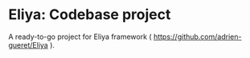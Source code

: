 Eliya: Codebase project
=======================

A ready-to-go project for Eliya framework ( https://github.com/adrien-gueret/Eliya ).
